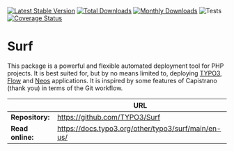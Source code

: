 [![Latest Stable Version](https://poser.pugx.org/typo3/surf/v/stable.svg)](https://packagist.org/packages/TYPO3/Surf)
[![Total Downloads](https://poser.pugx.org/typo3/surf/downloads.svg)](https://packagist.org/packages/TYPO3/Surf)
[![Monthly Downloads](https://poser.pugx.org/typo3/surf/d/monthly)](https://packagist.org/packages/TYPO3/Surf)
![Tests](https://github.com/TYPO3/Surf/workflows/Tests/badge.svg?branch=master&event=push)
[![Coverage Status](https://img.shields.io/coveralls/TYPO3/Surf/master.svg?style=flat-square)](https://coveralls.io/github/TYPO3/Surf?branch=master)

# Surf

This package is a powerful and flexible automated deployment tool for PHP projects. It is best suited for, but by no
means limited to, deploying [TYPO3](https://typo3.org), [Flow](https://flow.neos.io/) and [Neos](https://www.neos.io)
applications. It is inspired by some features of Capistrano (thank you) in terms of the Git workflow.

|                  | URL                                                     |
|------------------|---------------------------------------------------------|
| **Repository:**  | https://github.com/TYPO3/Surf                           |
| **Read online:** | https://docs.typo3.org/other/typo3/surf/main/en-us/     |
